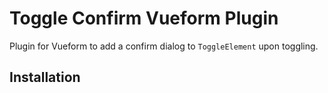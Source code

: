 # Toggle Confirm Vueform Plugin

Plugin for Vueform to add a confirm dialog to `ToggleElement` upon toggling.

## Installation


